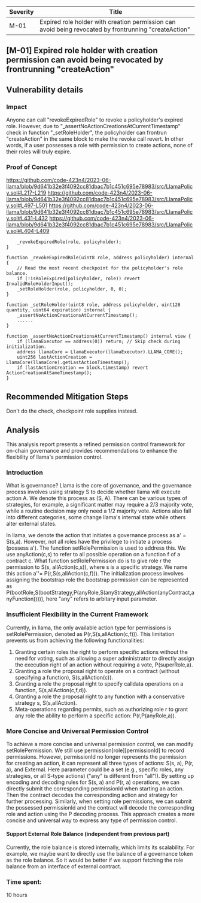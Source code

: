 | Severity | Title |
| -------- | -------- | 
|M-01 |Expired role holder with creation permission can avoid being revocated by frontrunning "createAction"|

## [M-01]  Expired role holder with creation permission can avoid being revocated by frontrunning "createAction"

## Vulnerability details
### Impact
Anyone can call "revokeExpiredRole" to revoke a policyholder's expired role. However, due to "_assertNoActionCreationsAtCurrentTimestamp" check in function "_setRoleHolder", the policyholder can frontrun "createAction" in the same block to make the revoke call revert. In other words, if a user possesses a role with permission to create actions, none of their roles will truly expire.
### Proof of Concept
https://github.com/code-423n4/2023-06-llama/blob/9d641b32e3f4092cc81dbac7b1c451c695e78983/src/LlamaPolicy.sol#L217-L219
https://github.com/code-423n4/2023-06-llama/blob/9d641b32e3f4092cc81dbac7b1c451c695e78983/src/LlamaPolicy.sol#L497-L501
https://github.com/code-423n4/2023-06-llama/blob/9d641b32e3f4092cc81dbac7b1c451c695e78983/src/LlamaPolicy.sol#L431-L432
https://github.com/code-423n4/2023-06-llama/blob/9d641b32e3f4092cc81dbac7b1c451c695e78983/src/LlamaPolicy.sol#L404-L409
```function revokeExpiredRole(uint8 role, address policyholder) external {
    _revokeExpiredRole(role, policyholder);
}

function _revokeExpiredRole(uint8 role, address policyholder) internal {
    // Read the most recent checkpoint for the policyholder's role balance.
    if (!isRoleExpired(policyholder, role)) revert InvalidRoleHolderInput();
    _setRoleHolder(role, policyholder, 0, 0);
}

function _setRoleHolder(uint8 role, address policyholder, uint128 quantity, uint64 expiration) internal {
    _assertNoActionCreationsAtCurrentTimestamp();
    ......
}

function _assertNoActionCreationsAtCurrentTimestamp() internal view {
    if (llamaExecutor == address(0)) return; // Skip check during initialization.
    address llamaCore = LlamaExecutor(llamaExecutor).LLAMA_CORE();
    uint256 lastActionCreation = LlamaCore(llamaCore).getLastActionTimestamp();
    if (lastActionCreation == block.timestamp) revert ActionCreationAtSameTimestamp();
}
```
## Recommended Mitigation Steps
Don't do the check, checkpoint role supplies instead.

## Analysis
This analysis report presents a refined permission control framework for on-chain governance and provides recommendations to enhance the flexibility of llama's permission control.

### Introduction
What is governance? Llama is the core of governance, and the governance process involves using strategy S to decide whether llama will execute action A. We denote this process as (S, A). There can be various types of strategies, for example, a significant matter may require a 2/3 majority vote, while a routine decision may only need a 1/2 majority vote. Actions also fall into different categories, some change llama's internal state while others alter external states.

In llama, we denote the action that initiates a governance process as a' = S(s,a). However, not all roles have the privilege to initiate a process (possess a'). The function setRolePermission is used to address this. We use anyAction(c,s) to refer to all possible operation on a function f of a contract c. What function setRolePermission do is to give role r the permission to S(s, allAction(c,s)), where s is a specific strategy. We name this action a''= P(r,S(s,allAction(c,f))). The initialization process involves assigning the bootstrap role the bootstrap permission can be represented as P(bootRole,S(bootStrategy,P(anyRole,S(anyStrategy,allAction(anyContract,anyFunction))))), here "any" refers to arbitary input parameter.

### Insufficient Flexibility in the Current Framework
Currently, in llama, the only available action type for permissions is setRolePermission, denoted as P(r,S(s,allAction(c,f))). This limitation prevents us from achieving the following functionalities:
1. Granting certain roles the right to perform specific actions without the need for voting, such as allowing a super administrator to directly assign the execution right of an action without requiring a vote, P(superRole,a).
2. Granting a role the proposal right to operate on a contract (without specifying a function), S(s,allAction(c)).
3. Granting a role the proposal right to specify calldata operations on a function, S(s,allAction(c,f,d)).
4. Granting a role the proposal right to any function with a conservative strategy s, S(s,allAction).
5. Meta-operations regarding permits, such as authorizing role r to grant any role the ability to perform a specific action: P(r,P(anyRole,a)).

### More Concise and Universal Permission Control
To achieve a more concise and universal permission control, we can modify setRolePermission. We still use permission[role][permissionId] to record permissions. However, permissionId no longer represents the permission for creating an action, it can represent all three types of actions: S(s, a), P(r, a), and External. Here parameter could be a set (e.g., specific roles, any strategies, or all S-type actions) ("any" is different from "all"!). By setting up encoding and decoding rules for S(s, a) and P(r, a) operations, we can directly submit the corresponding permissionId when starting an action. Then the contract decodes the corresponding action and strategy for further processing. Similarly, when setting role permissions, we can submit the possessed permissionId and the contract will decode the corresponding role and action using the P decoding process. This approach creates a more concise and universal way to express any type of permission control.

#### Support External Role Balance (independent from previous part)
Currently, the role balance is stored internally, which limits its scalability. For example, we maybe want to directly use the balance of a governance token as the role balance. So it would be better if we support fetching the role balance from an interface of external contract.


### Time spent:
10 hours